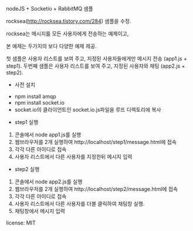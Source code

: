 nodeJS + Socketio + RabbitMQ 샘플

rocksea(http://rocksea.tistory.com/284) 샘플을 수정.

rocksea는 메시지를 모든 사용자에게 전송하는 예제이고,

본 예제는 두가지의 보다 다양한 예제 제공.

첫 샘플은  사용자 리스트를 보여 주고, 지정된 사용자들에게만 메시지 전송 (app1.js + step1).
두번째 샘플은  사용자 리스트를 보여 주고, 지정된 사용자와 채팅  (app2.js + step2).

* 사전 설치 
- npm install amqp
- npm install socket.io
- socket.io의 클라이언트인 socket.io.js파일을 루뜨 디렉토리에 복사

* step1 실행
1. 콘솔에서 node app1.js를 실행
2. 웹브라우저를 2개 실행하여 http://localhost/step1/message.html에 접속
3. 각각 다른 아이디로 접속
4. 사용자 리스트에서 다른 사용자를 지정한뒤 메시지 입력
  
* step2 실행
1. 콘솔에서 node app2.js를 실행
2. 웹브라우저를 2개 실행하여 http://localhost/step2/message.html에 접속
3. 각각 다른 아이디로 접속
4. 사용자 리스트에서 다른 사용자를 더블 클릭하여 채팅창 실행. 
5. 채팅창에서 메시지 입력

license: MIT
